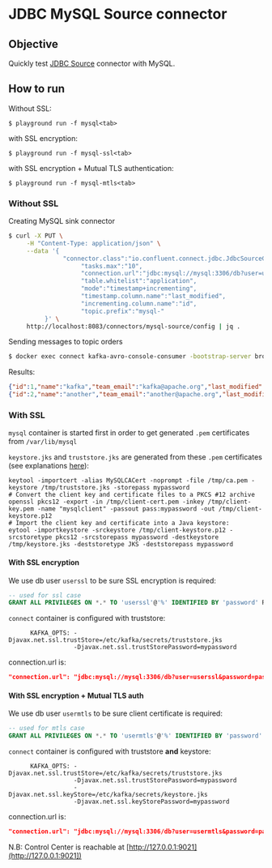 # JDBC MySQL Source connector



## Objective

Quickly test [JDBC Source](https://docs.confluent.io/current/connect/kafka-connect-jdbc/source-connector/index.html#kconnect-long-jdbc-source-connector) connector with MySQL.




## How to run

Without SSL:

```
$ playground run -f mysql<tab>
```

with SSL encryption:

```
$ playground run -f mysql-ssl<tab>
```

with SSL encryption + Mutual TLS authentication:

```
$ playground run -f mysql-mtls<tab>
```

### Without SSL

Creating MySQL sink connector

```bash
$ curl -X PUT \
     -H "Content-Type: application/json" \
     --data '{
               "connector.class":"io.confluent.connect.jdbc.JdbcSourceConnector",
                    "tasks.max":"10",
                    "connection.url":"jdbc:mysql://mysql:3306/db?user=user&password=password&useSSL=false",
                    "table.whitelist":"application",
                    "mode":"timestamp+incrementing",
                    "timestamp.column.name":"last_modified",
                    "incrementing.column.name":"id",
                    "topic.prefix":"mysql-"
          }' \
     http://localhost:8083/connectors/mysql-source/config | jq .
```

Sending messages to topic orders

```bash
$ docker exec connect kafka-avro-console-consumer -bootstrap-server broker:9092 --property schema.registry.url=http://schema-registry:8081 --topic mysql-application --from-beginning --max-messages 2
```

Results:

```json
{"id":1,"name":"kafka","team_email":"kafka@apache.org","last_modified":1617377438000}
{"id":2,"name":"another","team_email":"another@apache.org","last_modified":1617377478000}
```
### With SSL

`mysql` container is started first in order to get generated `.pem` certificates from `/var/lib/mysql`

`keystore.jks` and `truststore.jks` are generated from these `.pem` certificates (see explanations [here](https://dev.mysql.com/doc/connector-j/5.1/en/connector-j-reference-using-ssl.html)):

```
keytool -importcert -alias MySQLCACert -noprompt -file /tmp/ca.pem -keystore /tmp/truststore.jks -storepass mypassword
# Convert the client key and certificate files to a PKCS #12 archive
openssl pkcs12 -export -in /tmp/client-cert.pem -inkey /tmp/client-key.pem -name "mysqlclient" -passout pass:mypassword -out /tmp/client-keystore.p12
# Import the client key and certificate into a Java keystore:
eytool -importkeystore -srckeystore /tmp/client-keystore.p12 -srcstoretype pkcs12 -srcstorepass mypassword -destkeystore /tmp/keystore.jks -deststoretype JKS -deststorepass mypassword
```

#### With SSL encryption

We use db user `userssl` to be sure SSL encryption is required:

```sql
-- used for ssl case
GRANT ALL PRIVILEGES ON *.* TO 'userssl'@'%' IDENTIFIED BY 'password' REQUIRE SSL;
```

`connect` container is configured with truststore:

```
      KAFKA_OPTS: -Djavax.net.ssl.trustStore=/etc/kafka/secrets/truststore.jks
                  -Djavax.net.ssl.trustStorePassword=mypassword
```

connection.url is:

```json
"connection.url": "jdbc:mysql://mysql:3306/db?user=userssl&password=password&verifyServerCertificate=true&useSSL=true&requireSSL=true&enabledTLSProtocols=TLSv1,TLSv1.1,TLSv1.2,TLSv1.3"
```

#### With SSL encryption + Mutual TLS auth

We use db user `usermtls` to be sure client certificate is required:

```sql
-- used for mtls case
GRANT ALL PRIVILEGES ON *.* TO 'usermtls'@'%' IDENTIFIED BY 'password' REQUIRE X509;
```

`connect` container is configured with truststore **and** keystore:

```
      KAFKA_OPTS: -Djavax.net.ssl.trustStore=/etc/kafka/secrets/truststore.jks
                  -Djavax.net.ssl.trustStorePassword=mypassword
                  -Djavax.net.ssl.keyStore=/etc/kafka/secrets/keystore.jks
                  -Djavax.net.ssl.keyStorePassword=mypassword
```

connection.url is:

```json
"connection.url": "jdbc:mysql://mysql:3306/db?user=usermtls&password=password&verifyServerCertificate=true&useSSL=true&requireSSL=true&enabledTLSProtocols=TLSv1,TLSv1.1,TLSv1.2,TLSv1.3"
```

N.B: Control Center is reachable at [http://127.0.0.1:9021](http://127.0.0.1:9021])